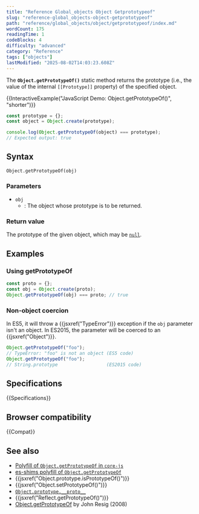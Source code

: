 ```yaml
---
title: "Reference Global_objects Object Getprototypeof"
slug: "reference-global_objects-object-getprototypeof"
path: "reference/global_objects/object/getprototypeof/index.md"
wordCount: 175
readingTime: 1
codeBlocks: 4
difficulty: "advanced"
category: "Reference"
tags: ["objects"]
lastModified: "2025-08-02T14:03:23.608Z"
---
```



The **`Object.getPrototypeOf()`** static method returns the prototype
(i.e., the value of the internal `[[Prototype]]` property) of the specified
object.

{{InteractiveExample("JavaScript Demo: Object.getPrototypeOf()", "shorter")}}

```js interactive-example
const prototype = {};
const object = Object.create(prototype);

console.log(Object.getPrototypeOf(object) === prototype);
// Expected output: true
```

## Syntax

```js-nolint
Object.getPrototypeOf(obj)
```

### Parameters

- `obj`
  - : The object whose prototype is to be returned.

### Return value

The prototype of the given object, which may be [`null`](/en-US/docs/Web/JavaScript/Reference/Operators/null).

## Examples

### Using getPrototypeOf

```js
const proto = {};
const obj = Object.create(proto);
Object.getPrototypeOf(obj) === proto; // true
```

### Non-object coercion

In ES5, it will throw a {{jsxref("TypeError")}} exception if the `obj`
parameter isn't an object. In ES2015, the parameter will be coerced to an
{{jsxref("Object")}}.

```js
Object.getPrototypeOf("foo");
// TypeError: "foo" is not an object (ES5 code)
Object.getPrototypeOf("foo");
// String.prototype                  (ES2015 code)
```

## Specifications

{{Specifications}}

## Browser compatibility

{{Compat}}

## See also

- [Polyfill of `Object.getPrototypeOf` in `core-js`](https://github.com/zloirock/core-js#ecmascript-object)
- [es-shims polyfill of `Object.getPrototypeOf`](https://www.npmjs.com/package/object.getprototypeof)
- {{jsxref("Object.prototype.isPrototypeOf()")}}
- {{jsxref("Object.setPrototypeOf()")}}
- [`Object.prototype.__proto__`](/en-US/docs/Web/JavaScript/Reference/Global_Objects/Object/proto)
- {{jsxref("Reflect.getPrototypeOf()")}}
- [Object.getPrototypeOf](https://johnresig.com/blog/objectgetprototypeof/) by John Resig (2008)
